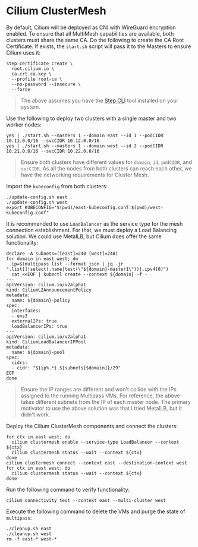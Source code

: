 # Cilium ClusterMesh

By default, Cilium will be deployed as CNI with WireGuard encryption enabled. To ensure that all MultiMesh capabilities are available, both clusters must share the same CA. Do the following to create the CA Root Certificate. If exists, the `start.sh` script will pass it to the Masters to ensure Cilium uses it:

```bash=
step certificate create \
  root.cilium.io \
  ca.crt ca.key \
  --profile root-ca \
  --no-password --insecure \
  --force
```

> The above assumes you have the [Step CLI](https://smallstep.com/docs/step-cli/) tool installed on your system.

Use the following to deploy two clusters with a single master and two worker nodes:

```bash=
yes | ./start.sh --masters 1 --domain east --id 1 --podCIDR 10.11.0.0/16 --svcCIDR 10.12.0.0/16
yes | ./start.sh --masters 1 --domain west --id 2 --podCIDR 10.21.0.0/16 --svcCIDR 10.22.0.0/16
```

> Ensure both clusters have different values for `domain`, `id`, `podCIDR`, and `svcCIDR`. As all the nodes from both clusters can reach each other, we have the networking requirements for Cluster Mesh.

Import the `kubeconfig` from both clusters:

```bash=
./update-config.sh east
./update-config.sh west
export KUBECONFIG="$(pwd)/east-kubeconfig.conf:$(pwd)/west-kubeconfig.conf"
```

It is recommended to use `LoadBalancer` as the service type for the mesh connection establishment. For that, we must deploy a Load Balancing solution. We could use MetalLB, but Cilium does offer the same functionality:

```bash=
declare -A subnets=([east]=240 [west]=248)
for domain in east west; do
  ip=$(multipass list --format json | jq -jr ".list[]|select(.name|test(\"${domain}-master1\"))|.ipv4[0]")
  cat <<EOF | kubectl create --context ${domain} -f -
---
apiVersion: cilium.io/v2alpha1
kind: CiliumL2AnnouncementPolicy
metadata:
  name: ${domain}-policy
spec:
  interfaces:
  - ens3
  externalIPs: true
  loadBalancerIPs: true
---
apiVersion: cilium.io/v2alpha1
kind: CiliumLoadBalancerIPPool
metadata:
  name: ${domain}-pool
spec:
  cidrs:
  - cidr: "${ip%.*}.${subnets[$domain]}/29"
EOF
done
```

> Ensure the IP ranges are different and won't collide with the IPs assigned to the running Multipass VMs. For reference, the above takes different subnets from the IP of each master node. The primary motivator to use the above solution was that I tried MetalLB, but it didn't work.

Deploy the Cilium ClusterMesh components and connect the clusters:

```bash=
for ctx in east west; do
  cilium clustermesh enable --service-type LoadBalancer --context ${ctx}
  cilium clustermesh status --wait --context ${ctx}
done
cilium clustermesh connect --context east --destination-context west
for ctx in east west; do
  cilium clustermesh status --wait --context ${ctx}
done
```

Run the following command to verify functionality:
```bash=
cilium connectivity test --context east --multi-cluster west
```

Execute the following command to delete the VMs and purge the state of `multipass`:

```bash=
./cleanup.sh east
./cleanup.sh west
rm -f east-* west-*
```
